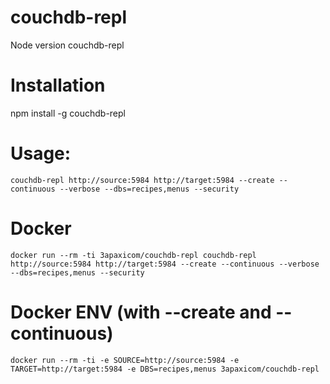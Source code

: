 # couchdb-repl
Node version couchdb-repl

# Installation
npm install -g couchdb-repl


# Usage:
```
couchdb-repl http://source:5984 http://target:5984 --create --continuous --verbose --dbs=recipes,menus --security
```

# Docker
```
docker run --rm -ti 3apaxicom/couchdb-repl couchdb-repl http://source:5984 http://target:5984 --create --continuous --verbose --dbs=recipes,menus --security
```

# Docker ENV (with --create and --continuous)
```
docker run --rm -ti -e SOURCE=http://source:5984 -e TARGET=http://target:5984 -e DBS=recipes,menus 3apaxicom/couchdb-repl
```
